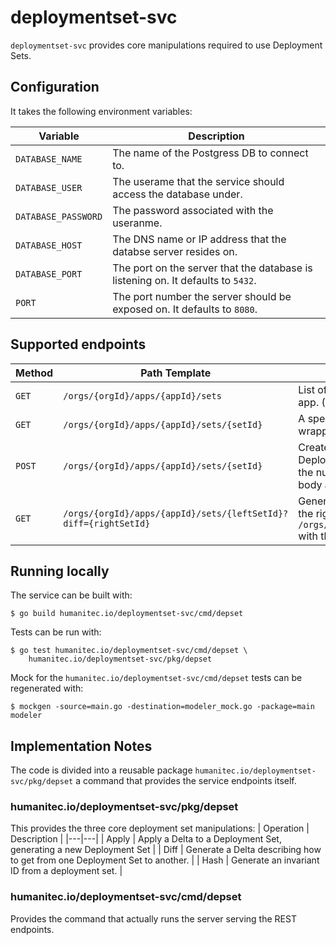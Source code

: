 
# deploymentset-svc

`deploymentset-svc` provides core manipulations required to use Deployment Sets.


## Configuration
It takes the following environment variables:

| Variable | Description |
|---|---|
| `DATABASE_NAME` | The name of the Postgress DB to connect to. |
| `DATABASE_USER` | The userame that the service should access the database under. |
| `DATABASE_PASSWORD` | The password associated with the useranme. |
| `DATABASE_HOST` | The DNS name or IP address that the databse server resides on. |
| `DATABASE_PORT` | The port on the server that the database is listening on. It defaults to `5432`.|
| `PORT` | The port number the server should be exposed on. It defaults to `8080`. |

## Supported endpoints

| Method | Path Template | Description |
| --- | --- | ---|
| `GET` | `/orgs/{orgId}/apps/{appId}/sets` | List of all Deployment Sets for the specified app. (Sets are wrapped.)|
| `GET` | `/orgs/{orgId}/apps/{appId}/sets/{setId}` | A specific deployment set for an app. (Set is wrapped.) |
| `POST` | `/orgs/{orgId}/apps/{appId}/sets/{setId}` | Create a new deployment set by applying a Deployment delta. (`setId` can be `0` to indicate the null set.) - Delta should be provided as body and should not be wrapped. |
| `GET` | `/orgs/{orgId}/apps/{appId}/sets/{leftSetId}?diff={rightSetId}` | Generate a Delta that defines how to get from the right set to the left set. (i.e. `POST` `/orgs/{orgId}/apps/{appId}/sets/{rightSetId}` with the returned Delta returns `leftSetId`.) |


## Running locally

The service can be built with:

    $ go build humanitec.io/deploymentset-svc/cmd/depset

Tests can be run with:

    $ go test humanitec.io/deploymentset-svc/cmd/depset \
	    humanitec.io/deploymentset-svc/pkg/depset

Mock for the `humanitec.io/deploymentset-svc/cmd/depset` tests can be regenerated with:

    $ mockgen -source=main.go -destination=modeler_mock.go -package=main modeler

## Implementation Notes
The code is divided into a reusable package `humanitec.io/deploymentset-svc/pkg/depset` a command that provides the service endpoints itself.
### humanitec.io/deploymentset-svc/pkg/depset
This provides the three core deployment set manipulations:
| Operation | Description |
|---|---|
| Apply | Apply a Delta to a Deployment Set, generating a new Deployment Set |
| Diff | Generate a Delta describing how to get from one Deployment Set to another. |
| Hash | Generate an invariant ID from a deployment set. |

### humanitec.io/deploymentset-svc/cmd/depset
Provides the command that actually runs the server serving the REST endpoints.
